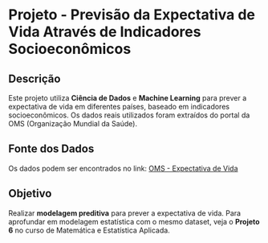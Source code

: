 # Projeto - Previsão da Expectativa de Vida Através de Indicadores Socioeconômicos

## Descrição
Este projeto utiliza **Ciência de Dados** e **Machine Learning** para prever a expectativa de vida em diferentes países, baseado em indicadores socioeconômicos. Os dados reais utilizados foram extraídos do portal da OMS (Organização Mundial da Saúde).

## Fonte dos Dados
Os dados podem ser encontrados no link:
[OMS - Expectativa de Vida](https://www.who.int/data/gho/data/themes/mortality-and-global-health-estimates/ghe-life-expectancy-and-healthy-life-expectancy)

## Objetivo
Realizar **modelagem preditiva** para prever a expectativa de vida. Para aprofundar em modelagem estatística com o mesmo dataset, veja o **Projeto 6** no curso de Matemática e Estatística Aplicada.
